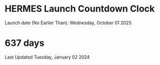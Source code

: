 # HERMES Launch Countdown Clock

Launch date (No Earlier Than): Wednesday, October 01 2025
# 637 days

Last Updated Tuesday, January 02 2024